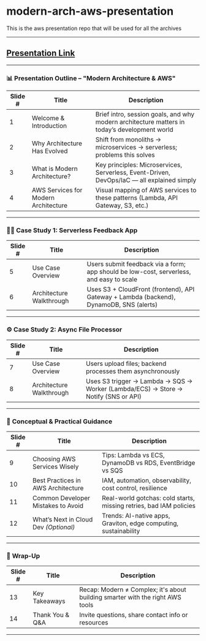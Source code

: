 # modern-arch-aws-presentation

This is the aws presentation repo that will be used for all the archives

---

## [Presentation Link](git@github.com:shadreza/modern-arch-aws-presentation.git)

---

### 📊 **Presentation Outline – "Modern Architecture & AWS"**

| Slide # | Title                                | Description                                                                                  |
| ------- | ------------------------------------ | -------------------------------------------------------------------------------------------- |
| 1       | Welcome & Introduction               | Brief intro, session goals, and why modern architecture matters in today’s development world |
| 2       | Why Architecture Has Evolved         | Shift from monoliths → microservices → serverless; problems this solves                      |
| 3       | What is Modern Architecture?         | Key principles: Microservices, Serverless, Event-Driven, DevOps/IaC — all explained simply   |
| 4       | AWS Services for Modern Architecture | Visual mapping of AWS services to these patterns (Lambda, API Gateway, S3, etc.)             |

---

### 🧑‍💻 **Case Study 1: Serverless Feedback App**

| Slide # | Title                    | Description                                                                             |
| ------- | ------------------------ | --------------------------------------------------------------------------------------- |
| 5       | Use Case Overview        | Users submit feedback via a form; app should be low-cost, serverless, and easy to scale |
| 6       | Architecture Walkthrough | Uses S3 + CloudFront (frontend), API Gateway + Lambda (backend), DynamoDB, SNS (alerts) |

---

### ⚙️ **Case Study 2: Async File Processor**

| Slide # | Title                    | Description                                                                        |
| ------- | ------------------------ | ---------------------------------------------------------------------------------- |
| 7       | Use Case Overview        | Users upload files; backend processes them asynchronously                          |
| 8       | Architecture Walkthrough | Uses S3 trigger → Lambda → SQS → Worker (Lambda/ECS) → Store → Notify (SNS or API) |

---

### 🧠 **Conceptual & Practical Guidance**

| Slide # | Title                                 | Description                                                        |
| ------- | ------------------------------------- | ------------------------------------------------------------------ |
| 9       | Choosing AWS Services Wisely          | Tips: Lambda vs ECS, DynamoDB vs RDS, EventBridge vs SQS           |
| 10      | Best Practices in AWS Architecture    | IAM, automation, observability, cost control, resilience           |
| 11      | Common Developer Mistakes to Avoid    | Real-world gotchas: cold starts, missing retries, bad IAM policies |
| 12      | What’s Next in Cloud Dev _(Optional)_ | Trends: AI-native apps, Graviton, edge computing, sustainability   |

---

### 🏁 **Wrap-Up**

| Slide # | Title            | Description                                                                   |
| ------- | ---------------- | ----------------------------------------------------------------------------- |
| 13      | Key Takeaways    | Recap: Modern ≠ Complex; it's about building smarter with the right AWS tools |
| 14      | Thank You & Q\&A | Invite questions, share contact info or resources                             |

---
